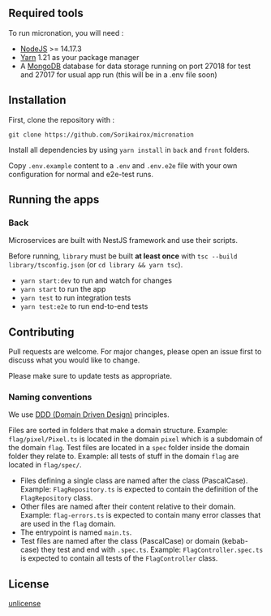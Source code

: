 

## Required tools

To run micronation, you will need :

- [NodeJS](https://nodejs.org/en/) >= 14.17.3
- [Yarn](https://classic.yarnpkg.com/lang/en/) 1.21 as your package manager
- A [MongoDB](https://www.mongodb.com/) database for data storage running on port 27018 for test and 27017 for usual app run (this will be in a .env file soon)

## Installation

First, clone the repository with : 

`git clone https://github.com/Sorikairox/micronation`


Install all dependencies by using `yarn install` in `back` and `front` folders.

Copy `.env.example` content to a `.env` and `.env.e2e` file with your own configuration for normal and e2e-test runs.

## Running the apps

### Back
Microservices are built with NestJS framework and use their scripts.

Before running, `library` must be built **at least once** with `tsc --build library/tsconfig.json` (or `cd library && yarn tsc`).

- `yarn start:dev` to run and watch for changes
- `yarn start` to run the app 
- `yarn test` to run integration tests
- `yarn test:e2e` to run end-to-end tests

## Contributing
Pull requests are welcome. For major changes, please open an issue first to discuss what you would like to change.

Please make sure to update tests as appropriate.

### Naming conventions

We use [DDD (Domain Driven Design)](https://en.wikipedia.org/wiki/Domain-driven_design) principles.

Files are sorted in folders that make a domain structure. Example: `flag/pixel/Pixel.ts` is located in the domain `pixel` which is a subdomain of the domain `flag`.
Test files are located in a `spec` folder inside the domain folder they relate to. Example: all tests of stuff in the domain `flag` are located in `flag/spec/`.

- Files defining a single class are named after the class (PascalCase). Example: `FlagRepository.ts` is expected to contain the definition of the `FlagRepository` class.
- Other files are named after their content relative to their domain. Example: `flag-errors.ts` is expected to contain many error classes that are used in the `flag` domain.
- The entrypoint is named `main.ts`.
- Test files are named after the class (PascalCase) or domain (kebab-case) they test and end with `.spec.ts`. Example: `FlagController.spec.ts` is expected to contain all tests of the `FlagController` class.

## License
[unlicense](https://choosealicense.com/licenses/unlicense/)
